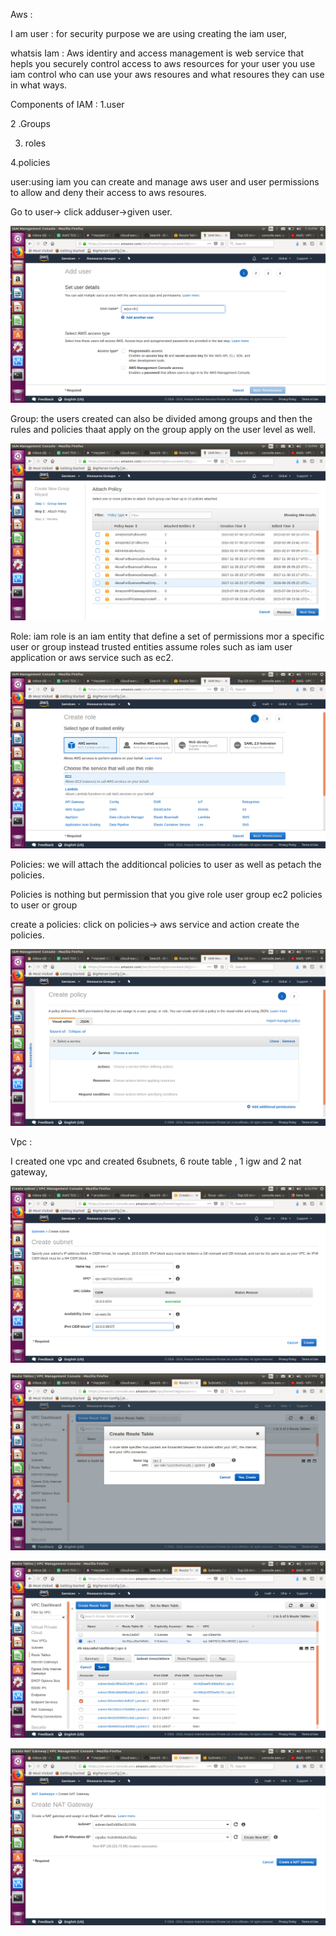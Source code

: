 Aws :

 I am user : for security purpose we are using creating the iam user,

whatsis Iam : Aws identiry and access management is web service that hepls you securely control access to aws resources for your user you use iam control who can use your aws resoures and what resoures they can use in what ways.

Components of IAM : 1.user

   2 .Groups

   3. roles

   4.policies

user:using iam you can create and manage aws  user and user permissions to allow and deny their access to aws resoures.

Go to user-&gt; click adduser-&gt;given user.

![user](https://github.com/malli2221/ops/blob/master/imgt/user1.png)

Group: the users created can also be divided among groups and then the rules and policies thaat apply on the group apply on the user level as well.

![goup](https://github.com/malli2221/ops/blob/master/imgt/group.png)

Role: iam role is an iam entity that define a set of permissions mor a specific user or group instead trusted entities assume roles such as iam user application or aws service such as ec2.

![role](https://github.com/malli2221/ops/blob/master/imgt/role.png)

Policies: we will attach the additioncal policies to user as well as petach the policies.

Policies is nothing but permission that you give role user group ec2 policies to user or group

 create a policies: click on policies-&gt; aws service and action create the policies.

![p](https://github.com/malli2221/ops/blob/master/imgt/policies.png)

Vpc :

I created one vpc and created 6subnets, 6 route table , 1 igw and 2 nat gateway,

![vpc](https://github.com/malli2221/ops/blob/master/imgt/subnetpri%2012018-07-24%2018-33-17.png)

![op](https://github.com/malli2221/ops/blob/master/imgt/route.png)

![i](https://github.com/malli2221/ops/blob/master/imgt/route1.png)

![kk](https://github.com/malli2221/ops/blob/master/imgt/natgateway1%202018-07-24%2018-51-08.png)
